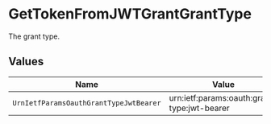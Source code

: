 # GetTokenFromJWTGrantGrantType

The grant type.


## Values

| Name                                        | Value                                       |
| ------------------------------------------- | ------------------------------------------- |
| `UrnIetfParamsOauthGrantTypeJwtBearer`      | urn:ietf:params:oauth:grant-type:jwt-bearer |